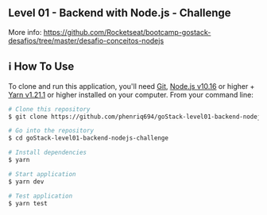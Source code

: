## Level 01 - Backend with Node.js - Challenge
More info: https://github.com/Rocketseat/bootcamp-gostack-desafios/tree/master/desafio-conceitos-nodejs

## :information_source: How To Use

To clone and run this application, you'll need [Git](https://git-scm.com), [Node.js v10.16][nodejs] or higher + [Yarn v1.21.1][yarn] or higher installed on your computer. From your command line:

```bash
# Clone this repository
$ git clone https://github.com/phenriq694/goStack-level01-backend-nodejs-challenge.git

# Go into the repository
$ cd goStack-level01-backend-nodejs-challenge 

# Install dependencies
$ yarn 

# Start application
$ yarn dev

# Test application 
$ yarn test
```

[nodejs]: https://nodejs.org/
[yarn]: https://yarnpkg.com/
